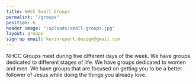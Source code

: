 ```yaml
---
title: NHCC Small Groups
permalink: "/groups"
position: 6
header image: "/uploads/small-groups.jpg"
layout: groups
sign up email: kevinrupert.design@gmail.com
---
```


NHCC Groups meet during five different days of the week. We have groups dedicated to different stages of life. We have groups dedicated to women and men. We have groups that are focused on getting you to be a better follower of Jesus while doing the things you already love.
